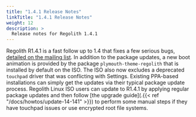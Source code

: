 ```yaml
---
title: "1.4.1 Release Notes"
linkTitle: "1.4.1 Release Notes"
weight: 12
description: >
  Release notes for Regolith 1.4.1
---
```


Regolith R1.4.1 is a fast follow up to 1.4 that fixes a few serious bugs, [detailed on the mailing list](https://www.freelists.org/post/regolith-linux/Package-Updates-to-Release). In addition to the package updates, a new boot animation is provided by the package `plymouth-theme-regolith` that is installed by default on the ISO. The ISO also now excludes a deprecated `touchpad` driver that was conflicting with Settings. Existing PPA-based installations can simply get the updates via their typical package update process. Regolith Linux ISO users can update to R1.4.1 by applying regular package updates and then follow [the upgrade guide](.{{< ref "/docs/howtos/update-14-141" >}}) to perform some manual steps if they have touchpad issues or use encrypted root file systems.
